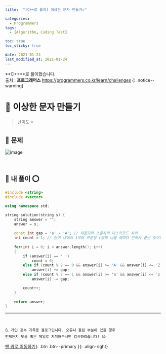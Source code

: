```yaml
---
title:  "[C++로 풀이] 이상한 문자 만들기⭐" 

categories:
  - Programmers
tags:
  - [Algorithm, Coding Test]

toc: true
toc_sticky: true

date: 2021-01-24
last_modified_at: 2021-01-24
---
```

**C++**로 풀이했습니다.  
출처 : **프로그래머스** <https://programmers.co.kr/learn/challenges>
{: .notice--warning}

# 📌 이상한 문자 만들기

> 난이도 ⭐

## 🚀 문제

![image](https://user-images.githubusercontent.com/42318591/105624558-e0bb2100-5e65-11eb-9fc2-09fa4f72bcbd.png)


<br>

## 🚀 내 풀이 ⭕

```cpp
#include <string>
#include <vector>

using namespace std;

string solution(string s) {
    string answer = "";
    answer = s;
    
    const int gap = 'a' - 'A'; // 대문자와 소문자의 아스키코드 차이
    int count = 1; // 단어 내에서 1부터 카운팅 (공백 나올 때마다 단어가 끝난 것이니 리셋)
    
    for(int i = 0; i < answer.length(); i++)
    {
        if (answer[i] == ' ') 
            count = 0;
        else if (count % 2 == 0 && answer[i] >= 'A' && answer[i] <= 'Z') // 대문자인데다 단어 내에서의 짝수번째라면 [대문자->소문자 변환]
            answer[i] += gap;
        else if (count % 2 == 1 && answer[i] >= 'a' && answer[i] <= 'z') // 소문자인데다 단어 내에서의 홀수번째라면 [소문자->대문자 변환]
            answer[i] -= gap;

        count++;
    }
    
    return answer;
}
```

***
<br>

    🌜 개인 공부 기록용 블로그입니다. 오류나 틀린 부분이 있을 경우 
    언제든지 댓글 혹은 메일로 지적해주시면 감사하겠습니다! 😄

[맨 위로 이동하기](#){: .btn .btn--primary }{: .align-right}